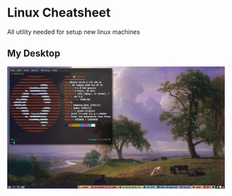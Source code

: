 # Linux Cheatsheet

All utility needed for setup new linux machines

## My Desktop

![desktop](imgs/desktop3.0.png)
